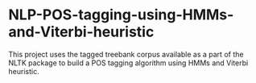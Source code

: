 # NLP-POS-tagging-using-HMMs-and-Viterbi-heuristic
This project uses the tagged treebank corpus available as a part of the NLTK package to build a POS tagging algorithm using HMMs and Viterbi heuristic.
